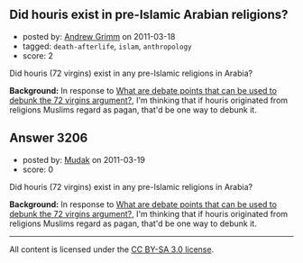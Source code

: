 ## Did houris exist in pre-Islamic Arabian religions?

- posted by: [Andrew Grimm](https://stackexchange.com/users/-1/270-andrew-grimm) on 2011-03-18
- tagged: `death-afterlife`, `islam`, `anthropology`
- score: 2

Did houris (72 virgins) exist in any pre-Islamic religions in Arabia?

**Background:** In response to [What are debate points that can be used to debunk the 72 virgins argument?](http://atheism.stackexchange.com/questions/2682/what-are-debate-points-that-can-be-used-to-debunk-the-72-virgins-argument), I'm thinking that if houris originated from religions Muslims regard as pagan, that'd be one way to debunk it.


## Answer 3206

- posted by: [Mudak](https://stackexchange.com/users/-1/205-mudak) on 2011-03-19
- score: 0

Did houris (72 virgins) exist in any pre-Islamic religions in Arabia?

**Background:** In response to [What are debate points that can be used to debunk the 72 virgins argument?](http://atheism.stackexchange.com/questions/2682/what-are-debate-points-that-can-be-used-to-debunk-the-72-virgins-argument), I'm thinking that if houris originated from religions Muslims regard as pagan, that'd be one way to debunk it.



---

All content is licensed under the [CC BY-SA 3.0 license](https://creativecommons.org/licenses/by-sa/3.0/).
